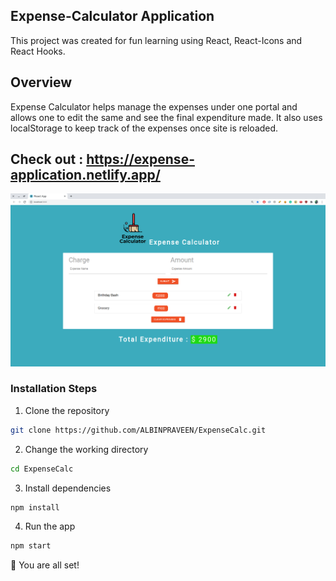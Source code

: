 ## Expense-Calculator Application

This project was created for fun learning using React, React-Icons and React Hooks.

## Overview

Expense Calculator helps manage the expenses under one portal and allows one to edit the same and see the final expenditure made. It also uses localStorage to keep track of the expenses once site is reloaded.

## Check out : https://expense-application.netlify.app/

![OTT Overview](/public/expense.png)

### Installation Steps

1. Clone the repository

```bash
git clone https://github.com/ALBINPRAVEEN/ExpenseCalc.git
```

2. Change the working directory

```bash
cd ExpenseCalc
```

3. Install dependencies

```bash
npm install
```

4. Run the app

```bash
npm start
```

🌟 You are all set!
